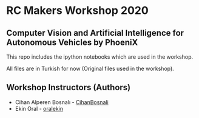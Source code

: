 # RC Makers Workshop 2020
## Computer Vision and Artificial Intelligence for Autonomous Vehicles by PhoeniX

This repo includes the ipython notebooks which are used in the workshop.

All files are in Turkish for now (Original files used in the workshop).

## Workshop Instructors (Authors)
* Cihan Alperen Bosnalı - [CihanBosnali](https://github.com/CihanBosnali)
* Ekin Oral - [oralekin](https://github.com/oralekin)
